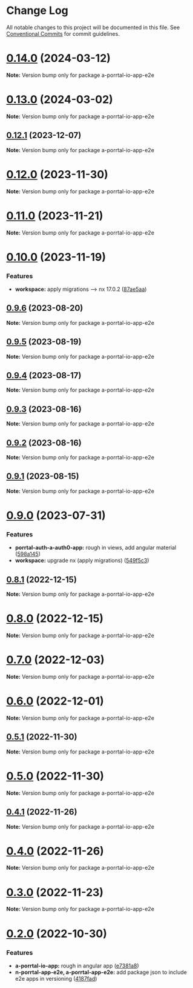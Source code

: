 # Change Log

All notable changes to this project will be documented in this file.
See [Conventional Commits](https://conventionalcommits.org) for commit guidelines.

# [0.14.0](https://github.com/comcast-porrtal/porrtal/compare/v0.13.0...v0.14.0) (2024-03-12)

**Note:** Version bump only for package a-porrtal-io-app-e2e





# [0.13.0](https://github.com/comcast-porrtal/porrtal/compare/v0.12.1...v0.13.0) (2024-03-02)

**Note:** Version bump only for package a-porrtal-io-app-e2e





## [0.12.1](https://github.com/comcast-porrtal/porrtal/compare/v0.12.0...v0.12.1) (2023-12-07)

**Note:** Version bump only for package a-porrtal-io-app-e2e

# [0.12.0](https://github.com/comcast-porrtal/porrtal/compare/v0.11.0...v0.12.0) (2023-11-30)

**Note:** Version bump only for package a-porrtal-io-app-e2e

# [0.11.0](https://github.com/comcast-porrtal/porrtal/compare/v0.10.0...v0.11.0) (2023-11-21)

**Note:** Version bump only for package a-porrtal-io-app-e2e

# [0.10.0](https://github.com/comcast-porrtal/porrtal/compare/v0.9.6...v0.10.0) (2023-11-19)

### Features

- **workspace:** apply migrations --> nx 17.0.2 ([87ae5aa](https://github.com/comcast-porrtal/porrtal/commit/87ae5aa23058da6d4f7de095914de2f355e7855c))

## [0.9.6](https://github.com/comcast-porrtal/porrtal/compare/v0.9.5...v0.9.6) (2023-08-20)

**Note:** Version bump only for package a-porrtal-io-app-e2e

## [0.9.5](https://github.com/comcast-porrtal/porrtal/compare/v0.9.4...v0.9.5) (2023-08-19)

**Note:** Version bump only for package a-porrtal-io-app-e2e

## [0.9.4](https://github.com/comcast-porrtal/porrtal/compare/v0.9.3...v0.9.4) (2023-08-17)

**Note:** Version bump only for package a-porrtal-io-app-e2e

## [0.9.3](https://github.com/comcast-porrtal/porrtal/compare/v0.9.2...v0.9.3) (2023-08-16)

**Note:** Version bump only for package a-porrtal-io-app-e2e

## [0.9.2](https://github.com/comcast-porrtal/porrtal/compare/v0.9.1...v0.9.2) (2023-08-16)

**Note:** Version bump only for package a-porrtal-io-app-e2e

## [0.9.1](https://github.com/comcast-porrtal/porrtal/compare/v0.9.0...v0.9.1) (2023-08-15)

**Note:** Version bump only for package a-porrtal-io-app-e2e

# [0.9.0](https://github.com/datumgeek/porrtal/compare/v0.8.1...v0.9.0) (2023-07-31)

### Features

- **porrtal-auth-a-auth0-app:** rough in views, add angular material ([598a145](https://github.com/datumgeek/porrtal/commit/598a145fc1896971e841776fa30eaa25e4c10949))
- **workspace:** upgrade nx (apply migrations) ([549f5c3](https://github.com/datumgeek/porrtal/commit/549f5c353259b49d668ad91397b9b05a7fadb7e7))

## [0.8.1](https://github.com/datumgeek/porrtal/compare/v0.8.0...v0.8.1) (2022-12-15)

**Note:** Version bump only for package a-porrtal-io-app-e2e

# [0.8.0](https://github.com/datumgeek/porrtal/compare/v0.7.0...v0.8.0) (2022-12-15)

**Note:** Version bump only for package a-porrtal-io-app-e2e

# [0.7.0](https://github.com/datumgeek/porrtal/compare/v0.6.0...v0.7.0) (2022-12-03)

**Note:** Version bump only for package a-porrtal-io-app-e2e

# [0.6.0](https://github.com/datumgeek/porrtal/compare/v0.5.1...v0.6.0) (2022-12-01)

**Note:** Version bump only for package a-porrtal-io-app-e2e

## [0.5.1](https://github.com/datumgeek/porrtal/compare/v0.5.0...v0.5.1) (2022-11-30)

**Note:** Version bump only for package a-porrtal-io-app-e2e

# [0.5.0](https://github.com/datumgeek/porrtal/compare/v0.4.1...v0.5.0) (2022-11-30)

**Note:** Version bump only for package a-porrtal-io-app-e2e

## [0.4.1](https://github.com/datumgeek/porrtal/compare/v0.4.0...v0.4.1) (2022-11-26)

**Note:** Version bump only for package a-porrtal-io-app-e2e

# [0.4.0](https://github.com/datumgeek/porrtal/compare/v0.3.0...v0.4.0) (2022-11-26)

**Note:** Version bump only for package a-porrtal-io-app-e2e

# [0.3.0](https://github.com/datumgeek/porrtal/compare/v0.2.0...v0.3.0) (2022-11-23)

**Note:** Version bump only for package a-porrtal-io-app-e2e

# [0.2.0](https://github.com/datumgeek/porrtal/compare/v0.1.0...v0.2.0) (2022-10-30)

### Features

- **a-porrtal-io-app:** rough in angular app ([e7381a8](https://github.com/datumgeek/porrtal/commit/e7381a8d324f18413b909e8800874d235e1f8567))
- **n-porrtal-app-e2e, a-porrtal-app-e2e:** add package json to include e2e apps in versioning ([4187fad](https://github.com/datumgeek/porrtal/commit/4187fadf40febe4d8ee092260d10d99f94cb3a24))
